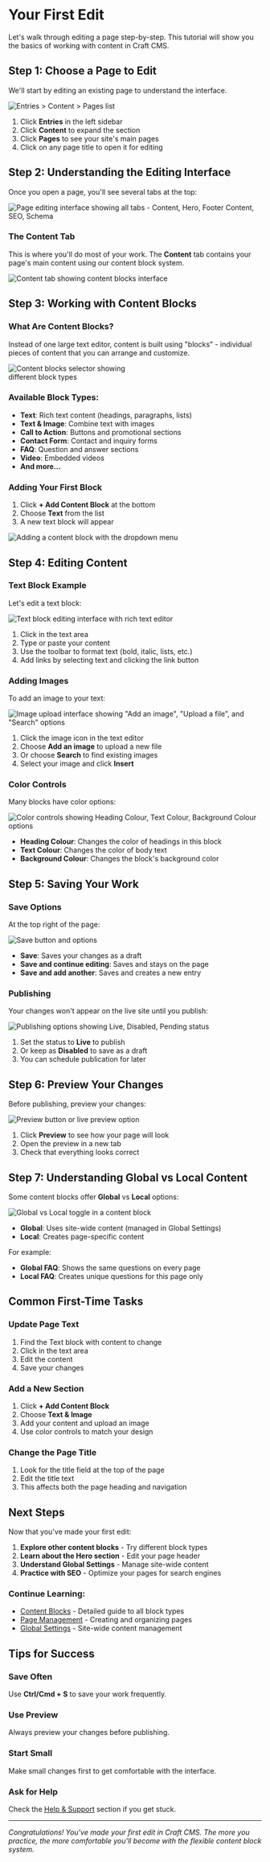 # Your First Edit

Let's walk through editing a page step-by-step. This tutorial will show you the basics of working with content in Craft CMS.

## Step 1: Choose a Page to Edit

We'll start by editing an existing page to understand the interface.

![Entries > Content > Pages list](./screenshots/013.png)

1. Click **Entries** in the left sidebar
2. Click **Content** to expand the section
3. Click **Pages** to see your site's main pages
4. Click on any page title to open it for editing

## Step 2: Understanding the Editing Interface

Once you open a page, you'll see several tabs at the top:

![Page editing interface showing all tabs - Content, Hero, Footer Content, SEO, Schema](./screenshots/014.png)

### The Content Tab
This is where you'll do most of your work. The **Content** tab contains your page's main content using our content block system.

![Content tab showing content blocks interface](./screenshots/015.png)

## Step 3: Working with Content Blocks

### What Are Content Blocks?
Instead of one large text editor, content is built using "blocks" - individual pieces of content that you can arrange and customize.

<img src="./screenshots/016.png" alt="Content blocks selector showing different block types" style="max-width: 250px">

### Available Block Types:
- **Text**: Rich text content (headings, paragraphs, lists)
- **Text & Image**: Combine text with images
- **Call to Action**: Buttons and promotional sections
- **Contact Form**: Contact and inquiry forms
- **FAQ**: Question and answer sections
- **Video**: Embedded videos
- **And more...**

### Adding Your First Block

1. Click **+ Add Content Block** at the bottom
2. Choose **Text** from the list
3. A new text block will appear

![Adding a content block with the dropdown menu](./screenshots/017.png)

## Step 4: Editing Content

### Text Block Example
Let's edit a text block:

![Text block editing interface with rich text editor](./screenshots/018.png)

1. Click in the text area
2. Type or paste your content
3. Use the toolbar to format text (bold, italic, lists, etc.)
4. Add links by selecting text and clicking the link button

### Adding Images
To add an image to your text:

![Image upload interface showing "Add an image", "Upload a file", and "Search" options](./screenshots/019.png)

1. Click the image icon in the text editor
2. Choose **Add an image** to upload a new file
3. Or choose **Search** to find existing images
4. Select your image and click **Insert**

### Color Controls
Many blocks have color options:

![Color controls showing Heading Colour, Text Colour, Background Colour options](./screenshots/020.png)

- **Heading Colour**: Changes the color of headings in this block
- **Text Colour**: Changes the color of body text
- **Background Colour**: Changes the block's background color

## Step 5: Saving Your Work

### Save Options
At the top right of the page:

![Save button and options](./screenshots/021.png)

- **Save**: Saves your changes as a draft
- **Save and continue editing**: Saves and stays on the page
- **Save and add another**: Saves and creates a new entry

### Publishing
Your changes won't appear on the live site until you publish:

![Publishing options showing Live, Disabled, Pending status](./screenshots/022.png)

1. Set the status to **Live** to publish
2. Or keep as **Disabled** to save as a draft
3. You can schedule publication for later

## Step 6: Preview Your Changes

Before publishing, preview your changes:

![Preview button or live preview option](./screenshots/023.png)

1. Click **Preview** to see how your page will look
2. Open the preview in a new tab
3. Check that everything looks correct

## Step 7: Understanding Global vs Local Content

Some content blocks offer **Global** vs **Local** options:

![Global vs Local toggle in a content block](./screenshots/024.png)

- **Global**: Uses site-wide content (managed in Global Settings)
- **Local**: Creates page-specific content

For example:
- **Global FAQ**: Shows the same questions on every page
- **Local FAQ**: Creates unique questions for this page only

## Common First-Time Tasks

### Update Page Text
1. Find the Text block with content to change
2. Click in the text area
3. Edit the content
4. Save your changes

### Add a New Section
1. Click **+ Add Content Block**
2. Choose **Text & Image**
3. Add your content and upload an image
4. Use color controls to match your design

### Change the Page Title
1. Look for the title field at the top of the page
2. Edit the title text
3. This affects both the page heading and navigation

## Next Steps

Now that you've made your first edit:

1. **Explore other content blocks** - Try different block types
2. **Learn about the Hero section** - Edit your page header
3. **Understand Global Settings** - Manage site-wide content
4. **Practice with SEO** - Optimize your pages for search engines

### Continue Learning:
- [Content Blocks](/content-blocks/) - Detailed guide to all block types
- [Page Management](/page-management/) - Creating and organizing pages
- [Global Settings](/global-settings/) - Site-wide content management

## Tips for Success

### Save Often
Use **Ctrl/Cmd + S** to save your work frequently.

### Use Preview
Always preview your changes before publishing.

### Start Small
Make small changes first to get comfortable with the interface.

### Ask for Help
Check the [Help & Support](/help/faq) section if you get stuck.

---

*Congratulations! You've made your first edit in Craft CMS. The more you practice, the more comfortable you'll become with the flexible content block system.*